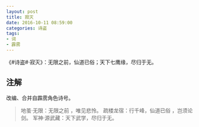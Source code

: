 ```yaml
---
layout: post
title: 寂灭
date: 2016-10-11 08:59:00
categories: 诗盗
tags:
- 词
- 霹雳
---
```

《#诗盗#·寂灭》：无限之前，仙道已俗；天下七鹰缘，尽归于无。

## 注解
改编、合并自霹雳角色诗号。

> 地茧·无限：无限之前 ，唯见悲怜。
> 疏楼龙宿：行千峰，仙道已俗 ，岂须论剑。
> 军神·源武藏：天下武学，尽归于无。
